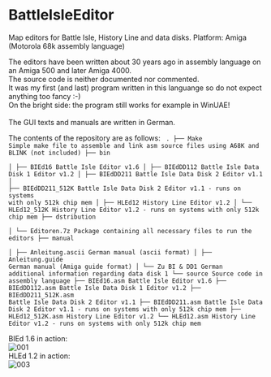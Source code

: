 # BattleIsleEditor
Map editors for Battle Isle, History Line and data disks. Platform: Amiga (Motorola 68k assembly language)

The editors have been written about 30 years ago in assembly language on an Amiga 500 and later Amiga 4000.<br>
The source code is neither documented nor commented.<br>
It was my first (and last) program written in this languange so do not expect anything too fancy :-)<br>
On the bright side: the program still works for example in WinUAE!<br>
<br>
The GUI texts and manuals are written in German.

The contents of the repository are as follows:
<code>
.
├── Make                    Simple make file to assemble and link asm source files using A68K and BLINK (not included)
├── bin                     
│   ├── BIEd16              Battle Isle Editor v1.6
│   ├── BIEdDD112           Battle Isle Data Disk 1 Editor v1.2
│   ├── BIEdDD211           Battle Isle Data Disk 2 Editor v1.1
│   ├── BIEdDD211_512K      Battle Isle Data Disk 2 Editor v1.1 - runs on systems with only 512k chip mem
│   ├── HLEd12              History Line Editor v1.2
│   └── HLEd12_512K         History Line Editor v1.2 - runs on systems with only 512k chip mem
├── dstribution             
│   └── Editoren.7z         Package containing all necessary files to run the editors
├── manual                  
│   ├── Anleitung.ascii     German manual (ascii format)
│   ├── Anleitung.guide     German manual (Amiga guide format)
│   └── Zu BI & DD1         German additional information regarding data disk 1
└── source                  Source code in assembly language
    ├── BIEd16.asm          Battle Isle Editor v1.6
    ├── BIEdDD112.asm       Battle Isle Data Disk 1 Editor v1.2
    ├── BIEdDD211_512K.asm  Battle Isle Data Disk 2 Editor v1.1
    ├── BIEdDD211.asm       Battle Isle Data Disk 2 Editor v1.1 - runs on systems with only 512k chip mem
    ├── HLEd12_512K.asm     History Line Editor v1.2
    └── HLEd12.asm          History Line Editor v1.2 - runs on systems with only 512k chip mem
</code>

BIEd 1.6 in action:<br>
![001](https://github.com/reinersmann/BattleIsleEditor/assets/12761313/ed974ef3-8023-48b6-ae61-adb3ae642c11)
<br>
HLEd 1.2 in action:<br>
![003](https://github.com/reinersmann/BattleIsleEditor/assets/12761313/763e56ee-118b-4d05-8997-fe2f862762b0)
